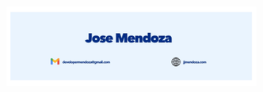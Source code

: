 ### 

<!-- ![banner](https://github.com/developermendoza/developermendoza/blob/main/images/banner.png) -->

[<img src="https://github.com/developermendoza/developermendoza/blob/main/images/banner.png">](https://youtube.com/c/javascriptmastery)



<!--
**developermendoza/developermendoza** is a ✨ _special_ ✨ repository because its `README.md` (this file) appears on your GitHub profile.

Here are some ideas to get you started:

- 🔭 I’m currently working on ...
- 🌱 I’m currently learning ...
- 👯 I’m looking to collaborate on ...
- 🤔 I’m looking for help with ...
- 💬 Ask me about ...
- 📫 How to reach me: ...
- 😄 Pronouns: ...
- ⚡ Fun fact: ...
-->
